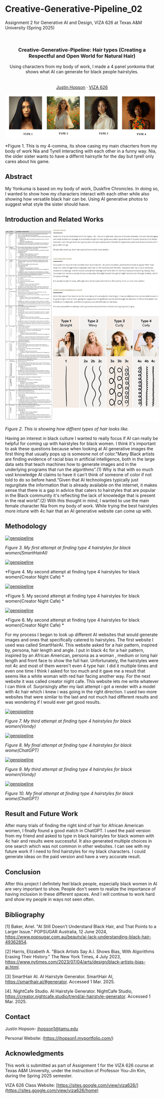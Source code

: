 # Creative-Generative-Pipeline_02
Assignment 2 for Generative AI and Design, VIZA 626 at Texas A&amp;M University (Spring 2025)

<!-- Improved compatibility of back to top link: See: https://github.com/othneildrew/Best-README-Template/pull/73 -->
<a id="readme-top"></a>

<!-- PROJECT SHIELDS -->
<!--
*** I'm using markdown "reference style" links for readability.
*** Reference links are enclosed in brackets [ ] instead of parentheses ( ).
*** See the bottom of this document for the declaration of the reference variables
*** for contributors-url, forks-url, etc. This is an optional, concise syntax you may use.
*** https://www.markdownguide.org/basic-syntax/#reference-style-links
-->




<!-- PROJECT LOGO -->
<br />
<div align="center">
  </a>

  <h3 align="center">Creative-Generative-Pipeline: Hair types (Creating a Respectful and Open World for Natural Hair) </h3>

  <p align="center">
    Using characters from my body of work, I made a 4 panel yonkoma that shows what AI can generate for black people hairstyles.
    <br />
    <br />
    <br />
    <a href="https://jhopson1.myportfolio.com/">Justin Hopson</a>
    &middot;
    <a href="https://sites.google.com/view/viza626/home">VIZA 626</a>
  </p>
</div>

[![genpipeline][images-fig1]](https://example.com)

*Figure 1. This is my 4-comma, its show casing my main chacrters from my body of work Nia and Tyrell interacting with each other in a funny way. Nia, the older sister wants to have a differnt hairsytle for the day but tyrell only cares about his game.
<!-- Abstract -->
## Abstract
My Yonkuma is based on my body of work, Duskfire Chronicles. In doing so, I wanted to show how my characters interact with each other while also showing how versatile black hair can be. Using AI generative photos to suggest what style the sister should have. 


<!-- Introduction and Related Works -->
## Introduction and Related Works

[![genpipeline][images-fig2]](https://example.com)

*Figure 2. This is showing how diffrent types of hair looks like.*



Having an interest in black culture I wanted to really focus if AI can really be helpful for coming up with hairstyles for black women. I think it's important to ask these questions because when looking at AI generative images the first thing that usually pops up is someone not of color."Many Black artists are finding evidence of racial bias in artificial intelligence, both in the large data sets that teach machines how to generate images and in the underlying programs that run the algorithms”.(1) Why is that with so much vast knowledge AI claims to have it can't think of someone of color if not told to do so before hand.“Given that AI technologies typically just regurgitate the information that is already available on the internet, it makes sense that there is a gap in advice that caters to hairstyles that are popular in the Black community it's reflecting the lack of knowledge that is present in the real world”.(2) With this thought in mind, I wanted to use the main female character Nia from my body of work. While trying the best hairstyles more intune with 4c hair that an AI generative website can come up with.



## Methodology
[![genpipeline][images-fig3]](https://example.com)

*Figure 3. My first attempt at finding type 4 hairstyles for black women(SmartHairAI)*

[![genpipeline][images-fig4]](https://example.com)

*Figure 4.  My second attempt at finding type 4 hairstyles for black women(Creator Night Cafe) *


[![genpipeline][images-fig5]](https://example.com)

*Figure 5.  My second attempt at finding type 4 hairstyles for black women(Creator Night Cafe) *

[![genpipeline][images-fig6]](https://example.com)

*Figure 6.  My second attempt at finding type 4 hairstyles for black women(Creator Night Cafe) *



For my process I began to look up different AI websites that would generate images and ones that specifically catered to hairstyles. The first website I used was called SmartHairAi. This website asked for a hair pattern, inspired by, persona, hair length and angle. I put in black 4c for a hair pattern, inspired by an African American,  persona as a woman , medium or long hair length and front face to show the full hair. Unfortunately, the hairstyles were not 4c and most of them weren't even 4 type hair. I did it multiple times and even one time I think I asked for too much and it gave me a result that seems like a white woman with red hair facing another way. For the next website it was called creator night cafe. This website lets me write whatever I can think of. Surprisingly after my last attempt i got a render with a model with 4c hair which i knew i was going in the right direction. I used two more websites that were similar to the last and not much had different results and was wondering if I would ever get good results. 


[![genpipeline][images-fig7]](https://example.com)

*Figure 7.  My third attempt at finding type 4 hairstyles for black women(Vondy)*

[![genpipeline][images-fig8]](https://example.com)

*Figure 8.  My final attempt at finding type 4 hairstyles for black wome(ChatGPT)*

[![genpipeline][images-fig9]](https://example.com)

*Figure 9.  My third attempt at finding type 4 hairstyles for black women(Vondy)*

[![genpipeline][images-fig10]](https://example.com)

*Figure 10.  My final attempt at finding type 4 hairstyles for black wome(ChatGPT)*

## Result and Future Work


After many trials of finding the right kind of hair for African American women, I finally found a good match in ChatGPT. I used the paid version from my friend and asked to type in black hairstyles for black women with 4c hair and results were successful. It also generated multiple choices in one search which was not common in other websites. I can see with my future work if I need to find hairstyles for my black characters. I could generate ideas on the paid version and have a very accurate result. 




## Conclusion


After this project I definitely feel black people, especially black women in AI are very important to show. People don't seem to realize the importance of having inclusion in these different spaces. And I will continue to work hard and show my people in ways not seen often.


<!-- Bibliography -->
## Bibliography
[1] Baker, Ariel. "AI Still Doesn't Understand Black Hair, and That Points to a Larger Issue." POPSUGAR Australia, 12 June 2024, https://www.popsugar.com.au/beauty/ai-lack-understanding-black-hair-49362854.


[2] Harris, Elizabeth A. "Black Artists Say A.I. Shows Bias, With Algorithms Erasing Their History." The New York Times, 4 July 2023, https://www.nytimes.com/2023/07/04/arts/design/black-artists-bias-ai.html.


[3] SmartHair AI. AI Hairstyle Generator. SmartHair AI, https://smarthair.ai/#generator. Accessed 1 Mar. 2025.

[4]. NightCafe Studio. AI Hairstyle Generator. NightCafe Studio, https://creator.nightcafe.studio/trend/ai-hairstyle-generator. Accessed 1 Mar. 2025.




<!-- CONTACT -->
## Contact

Justin Hopson- jhopson1@tamu.edu

Personal Website: (https://jhopson1.myportfolio.com/)




<!-- ACKNOWLEDGMENTS -->
## Acknowledgments

This work is submitted as part of Assignment 1 for the VIZA 626 course at Texas A&M University, under the instruction of Professor You-Jin Kim, during the Spring 2025 semester.

VIZA 626 Class Website: [https://sites.google.com/view/viza626/](https://sites.google.com/view/viza626/home)

<!-- MARKDOWN LINKS & IMAGES -->
<!-- https://www.markdownguide.org/basic-syntax/#reference-style-links -->
[contributors-shield]: https://img.shields.io/github/contributors/othneildrew/Best-README-Template.svg?style=for-the-badge
[contributors-url]: https://github.com/othneildrew/Best-README-Template/graphs/contributors
[forks-shield]: https://img.shields.io/github/forks/othneildrew/Best-README-Template.svg?style=for-the-badge
[forks-url]: https://github.com/othneildrew/Best-README-Template/network/members
[stars-shield]: https://img.shields.io/github/stars/othneildrew/Best-README-Template.svg?style=for-the-badge
[stars-url]: https://github.com/othneildrew/Best-README-Template/stargazers
[issues-shield]: https://img.shields.io/github/issues/othneildrew/Best-README-Template.svg?style=for-the-badge
[issues-url]: https://github.com/othneildrew/Best-README-Template/issues
[license-shield]: https://img.shields.io/github/license/othneildrew/Best-README-Template.svg?style=for-the-badge
[license-url]: https://github.com/othneildrew/Best-README-Template/blob/master/LICENSE.txt
[linkedin-shield]: https://img.shields.io/badge/-LinkedIn-black.svg?style=for-the-badge&logo=linkedin&colorB=555
[linkedin-url]: https://linkedin.com/in/othneildrew
[product-screenshot]: images/screenshot.png
[images-fig1]: fig1.png
[images-fig2]: fig2.png
[images-fig3]: fig3.png
[images-fig4]: fig4.png
[images-fig5]: fig5.png
[images-fig6]: fig6.png
[images-fig7]: fig7.png
[images-fig8]: fig8.png
[images-fig9]: fig9.png
[images-fig10]: fig10.png
[Next.js]: https://img.shields.io/badge/next.js-000000?style=for-the-badge&logo=nextdotjs&logoColor=white
[Next-url]: https://nextjs.org/
[React.js]: https://img.shields.io/badge/React-20232A?style=for-the-badge&logo=react&logoColor=61DAFB
[React-url]: https://reactjs.org/
[Vue.js]: https://img.shields.io/badge/Vue.js-35495E?style=for-the-badge&logo=vuedotjs&logoColor=4FC08D
[Vue-url]: https://vuejs.org/
[Angular.io]: https://img.shields.io/badge/Angular-DD0031?style=for-the-badge&logo=angular&logoColor=white
[Angular-url]: https://angular.io/
[Svelte.dev]: https://img.shields.io/badge/Svelte-4A4A55?style=for-the-badge&logo=svelte&logoColor=FF3E00
[Svelte-url]: https://svelte.dev/
[Laravel.com]: https://img.shields.io/badge/Laravel-FF2D20?style=for-the-badge&logo=laravel&logoColor=white
[Laravel-url]: https://laravel.com
[Bootstrap.com]: https://img.shields.io/badge/Bootstrap-563D7C?style=for-the-badge&logo=bootstrap&logoColor=white
[Bootstrap-url]: https://getbootstrap.com
[JQuery.com]: https://img.shields.io/badge/jQuery-0769AD?style=for-the-badge&logo=jquery&logoColor=white
[JQuery-url]: https://jquery.com

